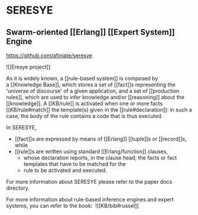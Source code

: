 # SERESYE
## Swarm-oriented [[Erlang]] [[Expert System]] Engine

https://github.com/afiniate/seresye

![[Eresye project]]

As it is widely known, a [[rule-based system]] is composed by a [[Knowledge Base]], which stores a set of [[fact]]s representing the 'universe of discourse' of a given application, and a set of [[production rules]], which are used to infer knowledge and/or [[reasoning]] about the [[knowledge]]. A [[KB/rule]] is activated when one or more facts [[KB/rule#match]] the template(s) given in the [[rule#declaration]]: in such a case, the body of the rule contains a code that is thus executed.


In SERESYE, 
- [[fact]]s are expressed by means of [[Erlang]] [[tuple]]s or [[record]]s, while 
- [[rule]]s are written using standard [[Erlang/function]] clauses, 
	- whose declaration reports, in the clause head, the facts or fact templates that have to be matched for the 
	- rule to be activated and executed.

For more information about SERESYE please refer to the paper docs directory.

For more information about rule-based inference engines and expert systems, you can refer to the book: 
![[KB/bib#russel]]
